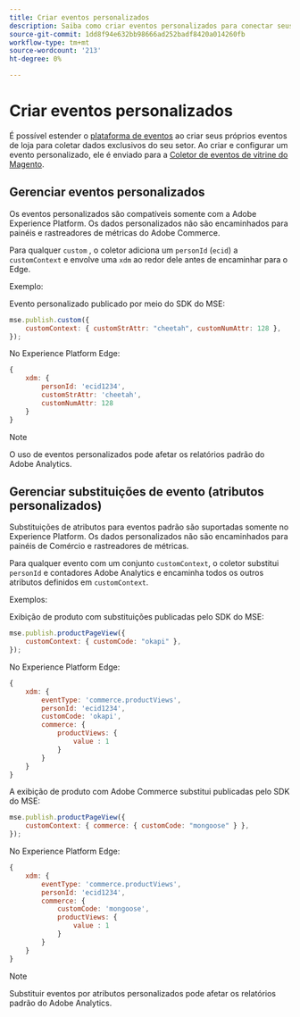 ```yaml
---
title: Criar eventos personalizados
description: Saiba como criar eventos personalizados para conectar seus dados do Adobe Commerce a outros produtos Adobe DX.
source-git-commit: 1dd8f94e632bb98666ad252badf8420a014260fb
workflow-type: tm+mt
source-wordcount: '213'
ht-degree: 0%

---
```


# Criar eventos personalizados

É possível estender o [plataforma de eventos](events.md) ao criar seus próprios eventos de loja para coletar dados exclusivos do seu setor. Ao criar e configurar um evento personalizado, ele é enviado para a [Coletor de eventos de vitrine do Magento](https://www.npmjs.com/package/@adobe/magento-storefront-event-collector).

## Gerenciar eventos personalizados

Os eventos personalizados são compatíveis somente com a Adobe Experience Platform. Os dados personalizados não são encaminhados para painéis e rastreadores de métricas do Adobe Commerce.

Para qualquer `custom` , o coletor adiciona um `personId` (`ecid`) a `customContext` e envolve uma `xdm` ao redor dele antes de encaminhar para o Edge.

Exemplo:

Evento personalizado publicado por meio do SDK do MSE:

```javascript
mse.publish.custom({
    customContext: { customStrAttr: "cheetah", customNumAttr: 128 },
});
```

No Experience Platform Edge:

```javascript
{
    xdm: {
        personId: 'ecid1234',
        customStrAttr: 'cheetah',
        customNumAttr: 128
    }
}
```

>[!NOTE]
>
> O uso de eventos personalizados pode afetar os relatórios padrão do Adobe Analytics.

## Gerenciar substituições de evento (atributos personalizados)

Substituições de atributos para eventos padrão são suportadas somente no Experience Platform. Os dados personalizados não são encaminhados para painéis de Comércio e rastreadores de métricas.

Para qualquer evento com um conjunto `customContext`, o coletor substitui `personId` e contadores Adobe Analytics e encaminha todos os outros atributos definidos em `customContext`.

Exemplos:

Exibição de produto com substituições publicadas pelo SDK do MSE:

```javascript
mse.publish.productPageView({
    customContext: { customCode: "okapi" },
});
```

No Experience Platform Edge:

```javascript
{
    xdm: {
        eventType: 'commerce.productViews',
        personId: 'ecid1234',
        customCode: 'okapi',
        commerce: {
            productViews: {
                value : 1
            }
        }
    }
}
```

A exibição de produto com Adobe Commerce substitui publicadas pelo SDK do MSE:

```javascript
mse.publish.productPageView({
    customContext: { commerce: { customCode: "mongoose" } },
});
```

No Experience Platform Edge:

```javascript
{
    xdm: {
        eventType: 'commerce.productViews',
        personId: 'ecid1234',
        commerce: {
            customCode: 'mongoose',
            productViews: {
                value : 1
            }
        }
    }
}
```

>[!NOTE]
>
> Substituir eventos por atributos personalizados pode afetar os relatórios padrão do Adobe Analytics.
